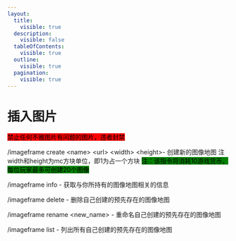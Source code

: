 ```yaml
---
layout:
  title:
    visible: true
  description:
    visible: false
  tableOfContents:
    visible: true
  outline:
    visible: true
  pagination:
    visible: true
---
```


# 插入图片

<mark style="background-color:red;">禁止任何不雅图片有问题的图片，违者封禁</mark>

/imageframe create \<name> \<url> \<width> \<height>- 创建新的图像地图 注width和height为mc方块单位，即1为占一个方块 <mark style="background-color:green;">注：该指令将消耗10游戏货币，每位玩家最多可创建20个图像</mark>

/imageframe info - 获取与你所持有的图像地图相关的信息&#x20;

/imageframe delete - 删除自己创建的预先存在的图像地图&#x20;

/imageframe rename \<new\_name> - 重命名自己创建的预先存在的图像地图

/imageframe list - 列出所有自己创建的预先存在的图像地图
